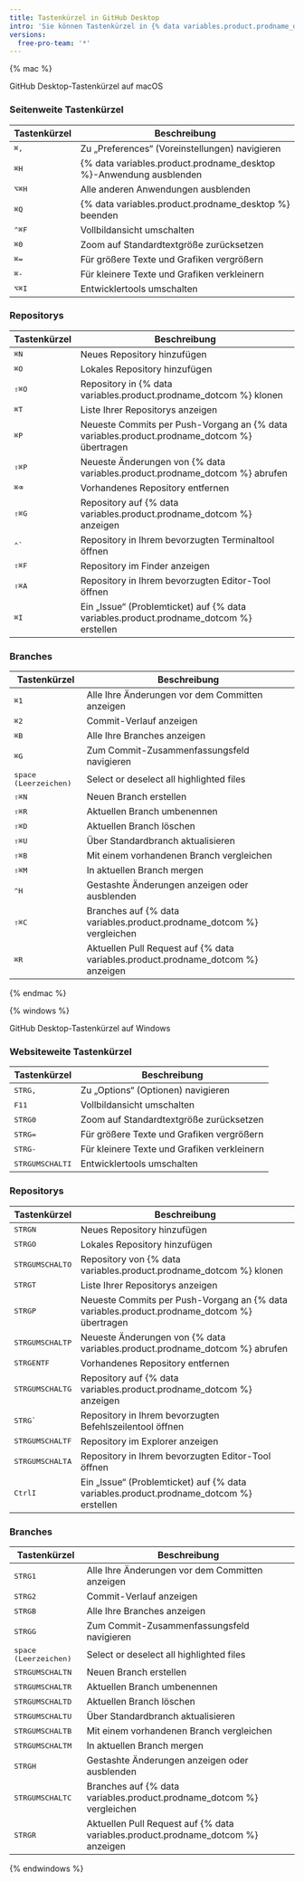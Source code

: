 ```yaml
---
title: Tastenkürzel in GitHub Desktop
intro: 'Sie können Tastenkürzel in {% data variables.product.prodname_desktop %} verwenden.'
versions:
  free-pro-team: '*'
---
```


{% mac %}

GitHub Desktop-Tastenkürzel auf macOS

### Seitenweite Tastenkürzel

| Tastenkürzel                         | Beschreibung                                                            |
| ------------------------------------ | ----------------------------------------------------------------------- |
| <kbd>⌘</kbd><kbd>,</kbd>             | Zu „Preferences“ (Voreinstellungen) navigieren                          |
| <kbd>⌘</kbd><kbd>H</kbd>             | {% data variables.product.prodname_desktop %}-Anwendung ausblenden |
| <kbd>⌥</kbd><kbd>⌘</kbd><kbd>H</kbd> | Alle anderen Anwendungen ausblenden                                     |
| <kbd>⌘</kbd><kbd>Q</kbd>             | {% data variables.product.prodname_desktop %} beenden              |
| <kbd>⌃</kbd><kbd>⌘</kbd><kbd>F</kbd> | Vollbildansicht umschalten                                              |
| <kbd>⌘</kbd><kbd>0</kbd>             | Zoom auf Standardtextgröße zurücksetzen                                 |
| <kbd>⌘</kbd><kbd>=</kbd>             | Für größere Texte und Grafiken vergrößern                               |
| <kbd>⌘</kbd><kbd>-</kbd>             | Für kleinere Texte und Grafiken verkleinern                             |
| <kbd>⌥</kbd><kbd>⌘</kbd><kbd>I</kbd> | Entwicklertools umschalten                                              |

### Repositorys

| Tastenkürzel                         | Beschreibung                                                                                     |
| ------------------------------------ | ------------------------------------------------------------------------------------------------ |
| <kbd>⌘</kbd><kbd>N</kbd>             | Neues Repository hinzufügen                                                                      |
| <kbd>⌘</kbd><kbd>O</kbd>             | Lokales Repository hinzufügen                                                                    |
| <kbd>⇧</kbd><kbd>⌘</kbd><kbd>O</kbd> | Repository in {% data variables.product.prodname_dotcom %} klonen                           |
| <kbd>⌘</kbd><kbd>T</kbd>             | Liste Ihrer Repositorys anzeigen                                                                 |
| <kbd>⌘</kbd><kbd>P</kbd>             | Neueste Commits per Push-Vorgang an {% data variables.product.prodname_dotcom %} übertragen |
| <kbd>⇧</kbd><kbd>⌘</kbd><kbd>P</kbd> | Neueste Änderungen von {% data variables.product.prodname_dotcom %} abrufen                 |
| <kbd>⌘</kbd><kbd>⌫</kbd>             | Vorhandenes Repository entfernen                                                                 |
| <kbd>⇧</kbd><kbd>⌘</kbd><kbd>G</kbd> | Repository auf {% data variables.product.prodname_dotcom %} anzeigen                        |
| <kbd>⌃</kbd><kbd>&grave;</kbd>       | Repository in Ihrem bevorzugten Terminaltool öffnen                                              |
| <kbd>⇧</kbd><kbd>⌘</kbd><kbd>F</kbd> | Repository im Finder anzeigen                                                                    |
| <kbd>⇧</kbd><kbd>⌘</kbd><kbd>A</kbd> | Repository in Ihrem bevorzugten Editor-Tool öffnen                                               |
| <kbd>⌘</kbd><kbd>I</kbd>             | Ein „Issue“ (Problemticket) auf {% data variables.product.prodname_dotcom %} erstellen      |

### Branches

| Tastenkürzel                         | Beschreibung                                                                          |
| ------------------------------------ | ------------------------------------------------------------------------------------- |
| <kbd>⌘</kbd><kbd>1</kbd>             | Alle Ihre Änderungen vor dem Committen anzeigen                                       |
| <kbd>⌘</kbd><kbd>2</kbd>             | Commit-Verlauf anzeigen                                                               |
| <kbd>⌘</kbd><kbd>B</kbd>             | Alle Ihre Branches anzeigen                                                           |
| <kbd>⌘</kbd><kbd>G</kbd>             | Zum Commit-Zusammenfassungsfeld navigieren                                            |
| <kbd>space (Leerzeichen)</kbd>       | Select or deselect all highlighted files                                              |
| <kbd>⇧</kbd><kbd>⌘</kbd><kbd>N</kbd> | Neuen Branch erstellen                                                                |
| <kbd>⇧</kbd><kbd>⌘</kbd><kbd>R</kbd> | Aktuellen Branch umbenennen                                                           |
| <kbd>⇧</kbd><kbd>⌘</kbd><kbd>D</kbd> | Aktuellen Branch löschen                                                              |
| <kbd>⇧</kbd><kbd>⌘</kbd><kbd>U</kbd> | Über Standardbranch aktualisieren                                                     |
| <kbd>⇧</kbd><kbd>⌘</kbd><kbd>B</kbd> | Mit einem vorhandenen Branch vergleichen                                              |
| <kbd>⇧</kbd><kbd>⌘</kbd><kbd>M</kbd> | In aktuellen Branch mergen                                                            |
| <kbd>⌃</kbd><kbd>H</kbd>             | Gestashte Änderungen anzeigen oder ausblenden                                         |
| <kbd>⇧</kbd><kbd>⌘</kbd><kbd>C</kbd> | Branches auf {% data variables.product.prodname_dotcom %} vergleichen            |
| <kbd>⌘</kbd><kbd>R</kbd>             | Aktuellen Pull Request auf {% data variables.product.prodname_dotcom %} anzeigen |

{% endmac %}

{% windows %}

GitHub Desktop-Tastenkürzel auf Windows

### Websiteweite Tastenkürzel

| Tastenkürzel                                   | Beschreibung                                |
| ---------------------------------------------- | ------------------------------------------- |
| <kbd>STRG</kbd><kbd>,</kbd>                    | Zu „Options“ (Optionen) navigieren          |
| <kbd>F11</kbd>                                 | Vollbildansicht umschalten                  |
| <kbd>STRG</kbd><kbd>0</kbd>                    | Zoom auf Standardtextgröße zurücksetzen     |
| <kbd>STRG</kbd><kbd>=</kbd>                    | Für größere Texte und Grafiken vergrößern   |
| <kbd>STRG</kbd><kbd>-</kbd>                    | Für kleinere Texte und Grafiken verkleinern |
| <kbd>STRG</kbd><kbd>UMSCHALT</kbd><kbd>I</kbd> | Entwicklertools umschalten                  |

### Repositorys

| Tastenkürzel                                   | Beschreibung                                                                                     |
| ---------------------------------------------- | ------------------------------------------------------------------------------------------------ |
| <kbd>STRG</kbd><kbd>N</kbd>                    | Neues Repository hinzufügen                                                                      |
| <kbd>STRG</kbd><kbd>O</kbd>                    | Lokales Repository hinzufügen                                                                    |
| <kbd>STRG</kbd><kbd>UMSCHALT</kbd><kbd>O</kbd> | Repository von {% data variables.product.prodname_dotcom %} klonen                          |
| <kbd>STRG</kbd><kbd>T</kbd>                    | Liste Ihrer Repositorys anzeigen                                                                 |
| <kbd>STRG</kbd><kbd>P</kbd>                    | Neueste Commits per Push-Vorgang an {% data variables.product.prodname_dotcom %} übertragen |
| <kbd>STRG</kbd><kbd>UMSCHALT</kbd><kbd>P</kbd> | Neueste Änderungen von {% data variables.product.prodname_dotcom %} abrufen                 |
| <kbd>STRG</kbd><kbd>ENTF</kbd>                 | Vorhandenes Repository entfernen                                                                 |
| <kbd>STRG</kbd><kbd>UMSCHALT</kbd><kbd>G</kbd> | Repository auf {% data variables.product.prodname_dotcom %} anzeigen                        |
| <kbd>STRG</kbd><kbd>&grave;</kbd>              | Repository in Ihrem bevorzugten Befehlszeilentool öffnen                                         |
| <kbd>STRG</kbd><kbd>UMSCHALT</kbd><kbd>F</kbd> | Repository im Explorer anzeigen                                                                  |
| <kbd>STRG</kbd><kbd>UMSCHALT</kbd><kbd>A</kbd> | Repository in Ihrem bevorzugten Editor-Tool öffnen                                               |
| <kbd>Ctrl</kbd><kbd>I</kbd>                    | Ein „Issue“ (Problemticket) auf {% data variables.product.prodname_dotcom %} erstellen      |

### Branches

| Tastenkürzel                                   | Beschreibung                                                                          |
| ---------------------------------------------- | ------------------------------------------------------------------------------------- |
| <kbd>STRG</kbd><kbd>1</kbd>                    | Alle Ihre Änderungen vor dem Committen anzeigen                                       |
| <kbd>STRG</kbd><kbd>2</kbd>                    | Commit-Verlauf anzeigen                                                               |
| <kbd>STRG</kbd><kbd>B</kbd>                    | Alle Ihre Branches anzeigen                                                           |
| <kbd>STRG</kbd><kbd>G</kbd>                    | Zum Commit-Zusammenfassungsfeld navigieren                                            |
| <kbd>space (Leerzeichen)</kbd>                 | Select or deselect all highlighted files                                              |
| <kbd>STRG</kbd><kbd>UMSCHALT</kbd><kbd>N</kbd> | Neuen Branch erstellen                                                                |
| <kbd>STRG</kbd><kbd>UMSCHALT</kbd><kbd>R</kbd> | Aktuellen Branch umbenennen                                                           |
| <kbd>STRG</kbd><kbd>UMSCHALT</kbd><kbd>D</kbd> | Aktuellen Branch löschen                                                              |
| <kbd>STRG</kbd><kbd>UMSCHALT</kbd><kbd>U</kbd> | Über Standardbranch aktualisieren                                                     |
| <kbd>STRG</kbd><kbd>UMSCHALT</kbd><kbd>B</kbd> | Mit einem vorhandenen Branch vergleichen                                              |
| <kbd>STRG</kbd><kbd>UMSCHALT</kbd><kbd>M</kbd> | In aktuellen Branch mergen                                                            |
| <kbd>STRG</kbd><kbd>H</kbd>                    | Gestashte Änderungen anzeigen oder ausblenden                                         |
| <kbd>STRG</kbd><kbd>UMSCHALT</kbd><kbd>C</kbd> | Branches auf {% data variables.product.prodname_dotcom %} vergleichen            |
| <kbd>STRG</kbd><kbd>R</kbd>                    | Aktuellen Pull Request auf {% data variables.product.prodname_dotcom %} anzeigen |

{% endwindows %}

